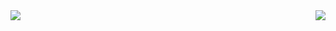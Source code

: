 
<img align="right" src="https://visitor-badge.laobi.icu/badge?page_id=haritharao95.haritharao95" />
<img src="https://as2.ftcdn.net/v2/jpg/05/81/37/39/1000_F_581373925_TBFFS8NNemlHRbn5aBVcOHi0k5prIUpM.jpg"/>

<!--
**haritharao95/haritharao95** is a ✨ _special_ ✨ repository because its `README.md` (this file) appears on your GitHub profile.

Here are some ideas to get you started:

- 🔭 I’m currently working on ...
- 🌱 I’m currently learning ...
- 👯 I’m looking to collaborate on ...
- 🤔 I’m looking for help with ...
- 💬 Ask me about ...
- 📫 How to reach me: ...
- 😄 Pronouns: ...
- ⚡ Fun fact: ...
-->
